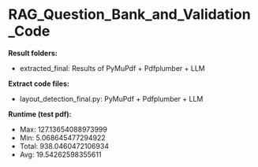 # RAG_Question_Bank_and_Validation_Code

**Result folders:**
- extracted_final: Results of PyMuPdf + Pdfplumber + LLM

**Extract code files:**
- layout_detection_final.py: PyMuPdf + Pdfplumber + LLM

**Runtime (test pdf):**
- Max: 127.13654088973999
- Min: 5.068645477294922
- Total: 938.0460472106934
- Avg: 19.54262598355611
